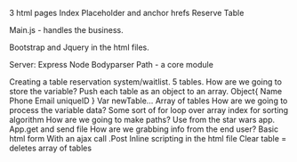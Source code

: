3 html pages
	Index
		Placeholder and anchor hrefs
	Reserve
	Table
	
Main.js - handles the business.

Bootstrap and Jquery in the html files.

Server:
	Express
	Node
	Bodyparser
	Path - a core module



Creating a table reservation system/waitlist.
	5 tables.
		How are we going to store the variable?
			Push each table as an object to an array.
				Object{
				Name
				Phone
				Email
				uniqueID }
				Var newTable…
				Array of tables
		How are we going to process the variable data?
				Some sort of for loop over array index for sorting algorithm
		How are we going to make paths?
			Use from the star wars app.
				App.get and send file
		How are we grabbing info from the end user?
			Basic html form
			With an ajax call .Post
			Inline scripting in the html file
		Clear table = deletes array of tables
